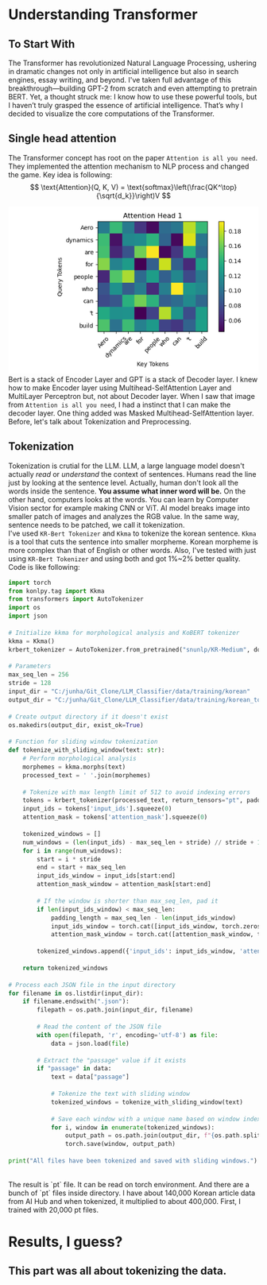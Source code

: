 # Understanding Transformer

## To Start With
 The Transformer has revolutionized Natural Language Processing, ushering in dramatic changes not only in artificial intelligence but also in search engines, essay writing, and beyond. I've taken full advantage of this breakthrough—building GPT-2 from scratch and even attempting to pretrain BERT. Yet, a thought struck me: I know how to use these powerful tools, but I haven’t truly grasped the essence of artificial intelligence. That’s why I decided to visualize the core computations of the Transformer.

## Single head attention
 The Transformer concept has root on the paper `Attention is all you need`. They implemented the attention mechanism to NLP process and changed the game. Key idea is following:<br>
$$
\text{Attention}(Q, K, V) = \text{softmax}\left(\frac{QK^\top}{\sqrt{d_k}}\right)V
$$



![image](Images/single_attention.png)
<br>
Bert is a stack of Encoder Layer and GPT is a stack of Decoder layer. I knew how to make Encoder layer using Multihead-SelfAttention Layer and MultiLayer Perceptron but, not about Decoder layer. When I saw that image from `Attention is all you need`, I had a instinct that I can make the decoder layer. One thing added was Masked Multihead-SelfAttention layer. Before, let's talk about Tokenization and Preprocessing.<br>

## Tokenization
Tokenization is crutial for the LLM. LLM, a large language model doesn't actually *read* or *understand* the context of sentences. Humans read the line just by looking at the sentence level. Actually, human don't look all the words inside the sentence. **You assume what inner word will be.** On the other hand, computers looks at the words. You can learn by Computer Vision sector for example making CNN or ViT. AI model breaks image into smaller patch of images and analyzes the RGB value. In the same way, sentence needs to be patched, we call it tokenization.<br>
I've used `KR-Bert Tokenizer` and `Kkma` to tokenize the korean sentence. `Kkma` is a tool that cuts the sentence into smaller morpheme. Korean morpheme is more complex than that of English or other words. Also, I've tested with just using `KR-Bert Tokenizer` and using both and got 1%~2% better quality. <br>
Code is like following:
```python
import torch
from konlpy.tag import Kkma
from transformers import AutoTokenizer
import os
import json

# Initialize kkma for morphological analysis and KoBERT tokenizer
kkma = Kkma()
krbert_tokenizer = AutoTokenizer.from_pretrained("snunlp/KR-Medium", do_lower_case=False)

# Parameters
max_seq_len = 256
stride = 128
input_dir = "C:/junha/Git_Clone/LLM_Classifier/data/training/korean"
output_dir = "C:/junha/Git_Clone/LLM_Classifier/data/training/korean_tokenized"

# Create output directory if it doesn't exist
os.makedirs(output_dir, exist_ok=True)

# Function for sliding window tokenization
def tokenize_with_sliding_window(text: str):
    # Perform morphological analysis
    morphemes = kkma.morphs(text)
    processed_text = ' '.join(morphemes)

    # Tokenize with max length limit of 512 to avoid indexing errors
    tokens = krbert_tokenizer(processed_text, return_tensors="pt", padding='longest', truncation=True, max_length=512)
    input_ids = tokens['input_ids'].squeeze(0)
    attention_mask = tokens['attention_mask'].squeeze(0)

    tokenized_windows = []
    num_windows = (len(input_ids) - max_seq_len + stride) // stride + 1
    for i in range(num_windows):
        start = i * stride
        end = start + max_seq_len
        input_ids_window = input_ids[start:end]
        attention_mask_window = attention_mask[start:end]

        # If the window is shorter than max_seq_len, pad it
        if len(input_ids_window) < max_seq_len:
            padding_length = max_seq_len - len(input_ids_window)
            input_ids_window = torch.cat([input_ids_window, torch.zeros(padding_length, dtype=torch.long)])
            attention_mask_window = torch.cat([attention_mask_window, torch.zeros(padding_length, dtype=torch.long)])

        tokenized_windows.append({'input_ids': input_ids_window, 'attention_mask': attention_mask_window})

    return tokenized_windows

# Process each JSON file in the input directory
for filename in os.listdir(input_dir):
    if filename.endswith(".json"):
        filepath = os.path.join(input_dir, filename)

        # Read the content of the JSON file
        with open(filepath, 'r', encoding='utf-8') as file:
            data = json.load(file)

        # Extract the "passage" value if it exists
        if "passage" in data:
            text = data["passage"]

            # Tokenize the text with sliding window
            tokenized_windows = tokenize_with_sliding_window(text)

            # Save each window with a unique name based on window index
            for i, window in enumerate(tokenized_windows):
                output_path = os.path.join(output_dir, f"{os.path.splitext(filename)[0]}_window_{i}.pt")
                torch.save(window, output_path)

print("All files have been tokenized and saved with sliding windows.")
```
<br>
The result is `pt` file. It can be read on torch environment. And there are a bunch of `pt` files inside directory. I have about 140,000 Korean article data from AI Hub and when tokenized, it multiplied to about 400,000. First, I trained with 20,000 pt files.

# Results, I guess?
## This part was all about tokenizing the data.

